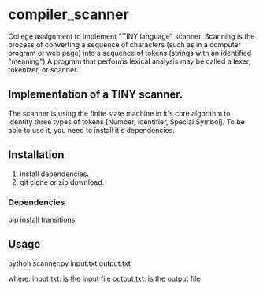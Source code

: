 # compiler_scanner
College assignment to implement "TINY language" scanner.
Scanning is  the process of converting a sequence of characters (such as in a computer program or web page) into a sequence of tokens (strings with an identified "meaning").A program that performs lexical analysis may be called a lexer, tokenizer, or scanner.
## Implementation of a TINY scanner.
The scanner is using the finite state machine in it's core algorithm to identify three types of tokens [Number, identifier, Special Symbol].
To be able to use it, you need to install it's dependencies.
## Installation
1) install dependencies.
2) git clone or zip download.
### Dependencies 
pip install transitions
## Usage
python scanner.py input.txt output.txt

where:
input.txt: is the input file
output.txt: is the output file
